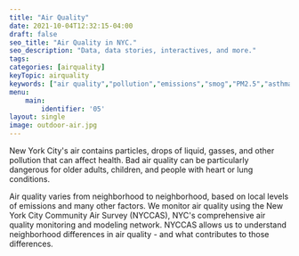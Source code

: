 ```yaml
---
title: "Air Quality"
date: 2021-10-04T12:32:15-04:00
draft: false
seo_title: "Air Quality in NYC."
seo_description: "Data, data stories, interactives, and more."
tags: 
categories: [airquality]
keyTopic: airquality
keywords: ["air quality","pollution","emissions","smog","PM2.5","asthma","breathing","lungs"]
menu:
    main:
        identifier: '05'
layout: single
image: outdoor-air.jpg
---
```


New York City's air contains particles, drops of liquid, gasses, and other pollution that can affect health. Bad air quality can be particularly dangerous for older adults, children, and people with heart or lung conditions.

Air quality varies from neighborhood to neighborhood, based on local levels of emissions and many other factors. We monitor air quality using the New York City Community Air Survey (NYCCAS), NYC's comprehensive air quality monitoring and modeling network. NYCCAS allows us to understand neighborhood differences in air quality - and what contributes to those differences.
